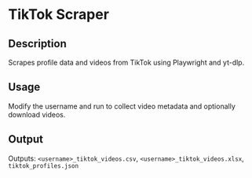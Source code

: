 # TikTok Scraper

## Description
Scrapes profile data and videos from TikTok using Playwright and yt-dlp.

## Usage
Modify the username and run to collect video metadata and optionally download videos.

## Output
Outputs: `<username>_tiktok_videos.csv`, `<username>_tiktok_videos.xlsx`, `tiktok_profiles.json`
